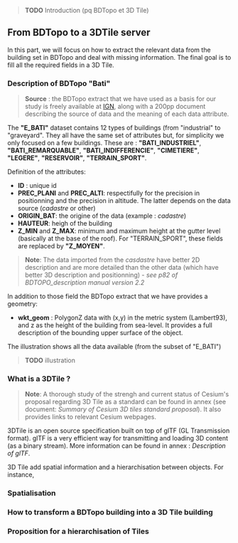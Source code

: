 
> **TODO** Introduction (pq BDTopo et 3D Tile)

## From BDTopo to a 3DTile server

In this part, we will focus on how to extract the relevant data from the building set in BDTopo and deal with missing information. The final goal is to fill all the required fields in a 3D Tile.

### Description of BDTopo "Bati"

> **Source** : the BDTopo extract that we have used as a basis for our study is freely available at [IGN](http://professionnels.ign.fr/bdtopo#tab-1), along with a 200pp document describing the source of data and the meaning of each data attribute.

The **"E_BATI"** dataset contains 12 types of buildings (from "industrial" to "graveyard".  They all have the same set of attributes but, for simplicity we only focused on a few buildings. These are : **"BATI_INDUSTRIEL"**, **"BATI_REMARQUABLE"**, **"BATI_INDIFFERENCIE"**, **"CIMETIERE"**, **"LEGERE"**, **"RESERVOIR"**, **"TERRAIN_SPORT"**. 

Definition of the attributes:
- **ID** : unique id 
- **PREC_PLANI** and **PREC_ALTI**: respectifully for the precision in positionning and the precision in altitude. The latter depends on the data source (*cadastre* or other)
- **ORIGIN_BAT**: the origine of the data (example : *cadastre*)
- **HAUTEUR**: heigh of the building
- **Z_MIN** and **Z_MAX**: minimum and maximum height at the gutter level (basically at the base of the roof). For "TERRAIN_SPORT", these fields are replaced by **"Z_MOYEN"**.

> **Note**: The data imported from the *casdastre* have better 2D description and are more detailed than the other data (which have better 3D description and positionning) - *see p82 of BDTOPO_description manual version 2.2*

In addition to those field the BDTopo extract that we have provides a geometry:
- **wkt_geom** : PolygonZ data with (x,y) in the metric system (Lambert93), and z as the height of the building from sea-level. It provides a full description of the bounding upper surface of the object.

The illustration shows all the data available (from the subset of "E_BATI")

> **TODO** illustration

### What is a 3DTile ?

> **Note**: A thorough study of the strengh and current status of Cesium's proposal regarding 3D Tile as a standard can be found in annex (see document: *Summary of Cesium 3D tiles standard proposal*). It also provides links to relevant Cesium webpages.

3DTile is an open source specification built on top of glTF (GL Transmission format). glTF is a very efficient way for transmitting and loading 3D content (as a binary stream). More information can be found in annex : *Description of glTF*.

3D Tile add spatial information and a hierarchisation between objects. For instance, 


### Spatialisation

### How to transform a BDTopo building into a 3D Tile building

### Proposition for a hierarchisation of Tiles